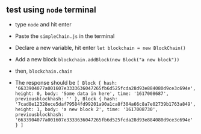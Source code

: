 ## test using `node` terminal

- type `node` and hit enter
- Paste the `simpleChain.js` in the terminal
- Declare a new variable, hit enter
  `let blockchain = new BlockChain()`
- Add a new block
  `blockchain.addBlock(new Block("a new block"))`
- then, `blockchain.chain`

- The response should be
  `[ Block { hash: '6633904077a001607e3333636047265fb6d525fcda28d93e884080d9ce3c694e', height: 0, body: 'Some data in here', time: '1617008687', previousblockhash: '' }, Block { hash: '7cad8e12328ece5daf79584fd99201a90a1ca8f304a66c8a7e02739b1763a849', height: 1, body: 'a new block 2', time: '1617008730', previousblockhash: '6633904077a001607e3333636047265fb6d525fcda28d93e884080d9ce3c694e' } ] `
